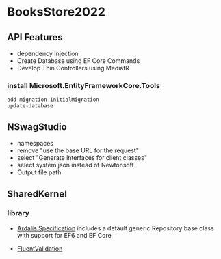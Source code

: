 # BooksStore2022

## API Features

- dependency Injection
- Create Database using EF Core Commands
- Develop Thin Controllers using MediatR

### install Microsoft.EntityFrameworkCore.Tools

```
add-migration InitialMigration
update-database

```

## NSwagStudio

- namespaces
- remove "use the base URL for the request"
- select "Generate interfaces for client classes"
- select system json instead of Newtonsoft
- Output file path

## SharedKernel

### library

- [Ardalis.Specification](https://github.com/ardalis/Specification)
  includes a default generic Repository base class with support for EF6 and EF Core

- [FluentValidation](https://github.com/FluentValidation/FluentValidation)
